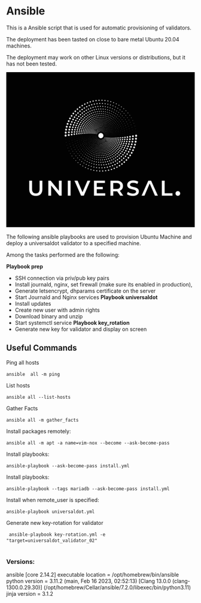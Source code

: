 # Ansible

This is a Ansible script that is used for automatic provisioning of validators. 

The deployment has been tasted on close to bare metal Ubuntu 20.04 machines. 

The deployment may work on other Linux versions or distributions, but it has not been tested.

![Logo](https://github.com/UniversalDot/documents/blob/master/logo/rsz_jpg-02.jpg)

The following ansible playbooks are used to provision Ubuntu Machine and deploy a universaldot validator to a specified machine. 

Among the tasks performed are the following:

**Playbook prep**
- SSH connection via priv/pub key pairs
- Install journald, nginx, set firewall (make sure its enabled in production),
- Generate letsencrypt, dhparams certificate on the server
- Start Journald and Nginx services
**Playbook universaldot**
- Install updates
- Create new user with admin rights
- Download binary and unzip 
- Start systemctl service
**Playbook key_rotation**
- Generate new key for validator and display on screen

## Useful Commands

Ping all hosts
```
ansible  all -m ping
```

List hosts
```
ansible all --list-hosts
```

Gather Facts
```
ansible all -m gather_facts
```

Install packages remotely:
```
ansible all -m apt -a name=vim-nox --become --ask-become-pass
```

Install playbooks:
```
ansible-playbook --ask-become-pass install.yml
```

Install playbooks:
```
ansible-playbook --tags mariadb --ask-become-pass install.yml
```

Install when remote_user is specified:
```
ansible-playbook universaldot.yml
```

Generate new key-rotation for validator
```
 ansible-playbook key-rotation.yml -e "target=universaldot_validator_02"
 
```

### Versions:
ansible [core 2.14.2]
  executable location = /opt/homebrew/bin/ansible
  python version = 3.11.2 (main, Feb 16 2023, 02:52:13) [Clang 13.0.0 (clang-1300.0.29.30)] (/opt/homebrew/Cellar/ansible/7.2.0/libexec/bin/python3.11)
  jinja version = 3.1.2